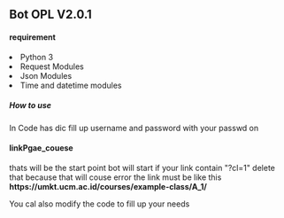 <h2>Bot OPL V2.0.1</h2>

<h4>requirement</h4>
<li>Python 3</li>
<li>Request Modules</li>
<li>Json Modules</li>
<li>Time and datetime modules</li>

<h5>How to use</h5>
In Code has dic fill up username and password with your passwd
on <h4>linkPgae_couese</h4> thats will be the start point bot will start if your link contain "?cl=1"
delete that because that will couse error the link must be like this <b>https://umkt.ucm.ac.id/courses/example-class/A_1/</b>

You cal also modify the code to fill up your needs